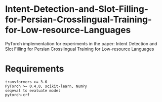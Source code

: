 # Intent-Detection-and-Slot-Filling-for-Persian-Crosslingual-Training-for-Low-resource-Languages
PyTorch implementation for experiments in the paper: Intent Detection and Slot Filling for Persian Crosslingual Training for Low-resource Languages

# Requirements

    transformers >= 3.6
    PyTorch >= 0.4.0, scikit-learn, NumPy
    seqeval to evaluate model
    pytorch-crf
